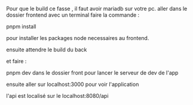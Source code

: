 Pour que le build ce fasse , il faut avoir mariadb sur votre pc.
aller dans le dossier frontend avec un terminal faire la commande :

pnpm install 

pour installer les packages node necessaires au frontend.

ensuite attendre le build du back 

et faire :

pnpm dev dans le dossier front pour lancer le serveur de dev de l'app 

ensuite aller sur localhost:3000 pour voir l'application

l'api est localisé sur le localhost:8080/api


